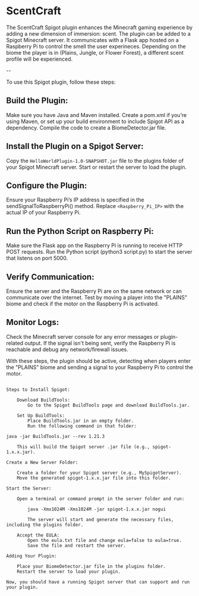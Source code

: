 # ScentCraft

The ScentCraft Spigot plugin enhances the Minecraft gaming experience by adding a new dimension of immersion: scent. The plugin can be added to a Spigot Minecraft server. It communicates with a Flask app hosted on a Raspberry Pi to control the smell the user experineces. Depending on the biome the player is in (Plains, Jungle, or Flower Forest), a different scent profile will be experienced.

--

To use this Spigot plugin, follow these steps:

## Build the Plugin:
Make sure you have Java and Maven installed.
Create a pom.xml if you’re using Maven, or set up your build environment to include Spigot API as a dependency.
Compile the code to create a BiomeDetector.jar file.

## Install the Plugin on a Spigot Server:
Copy the `HelloWorldPlugin-1.0-SNAPSHOT.jar` file to the plugins folder of your Spigot Minecraft server.
Start or restart the server to load the plugin.

## Configure the Plugin:
Ensure your Raspberry Pi’s IP address is specified in the sendSignalToRaspberryPi() method. Replace `<Raspberry_Pi_IP>` with the actual IP of your Raspberry Pi.

## Run the Python Script on Raspberry Pi:
Make sure the Flask app on the Raspberry Pi is running to receive HTTP POST requests.
Run the Python script (python3 script.py) to start the server that listens on port 5000.

## Verify Communication:
Ensure the server and the Raspberry Pi are on the same network or can communicate over the internet.
Test by moving a player into the "PLAINS" biome and check if the motor on the Raspberry Pi is activated.

## Monitor Logs:
Check the Minecraft server console for any error messages or plugin-related output.
If the signal isn't being sent, verify the Raspberry Pi is reachable and debug any network/firewall issues.

With these steps, the plugin should be active, detecting when players enter the "PLAINS" biome and sending a signal to your Raspberry Pi to control the motor.

~~~~~~~~~~~~~~~~~~~~~~~~~~~~~~~~~~~~~~~~~~~~~~~~~~~~~~~~~~~~~~~~~~~~~~~~~~~~~~~~~~~~~~~~~~~~~~~~~~~~~~~~~~~~~~~~~~~~~~~~~~~~~~~~~~~~~~~~~~~~~~~~~~~~~~~~~~~~~~~~

Steps to Install Spigot:

    Download BuildTools:
        Go to the Spigot BuildTools page and download BuildTools.jar.

    Set Up BuildTools:
        Place BuildTools.jar in an empty folder.
        Run the following command in that folder:

java -jar BuildTools.jar --rev 1.21.3

    This will build the Spigot server .jar file (e.g., spigot-1.x.x.jar).

Create a New Server Folder:

    Create a folder for your Spigot server (e.g., MySpigotServer).
    Move the generated spigot-1.x.x.jar file into this folder.

Start the Server:

    Open a terminal or command prompt in the server folder and run:

        java -Xmx1024M -Xms1024M -jar spigot-1.x.x.jar nogui

        The server will start and generate the necessary files, including the plugins folder.

    Accept the EULA:
        Open the eula.txt file and change eula=false to eula=true.
        Save the file and restart the server.

Adding Your Plugin:

    Place your BiomeDetector.jar file in the plugins folder.
    Restart the server to load your plugin.

Now, you should have a running Spigot server that can support and run your plugin.
~~~~~~~~~~~~~~~~~~~~~~~~~~~~~~~~~~~~~~~~~~~~~~~~~~~~~~~~~~~~~~~~~~~~~~~~~~~~~~~~~~~~~~~~~~~~~~~~~~~~~~~~~~~~~~~~~~~~~~~~~~~~~~~~~~~~~~~~~~~~~~~~~~~~~~~~~~~~~~~~~~
